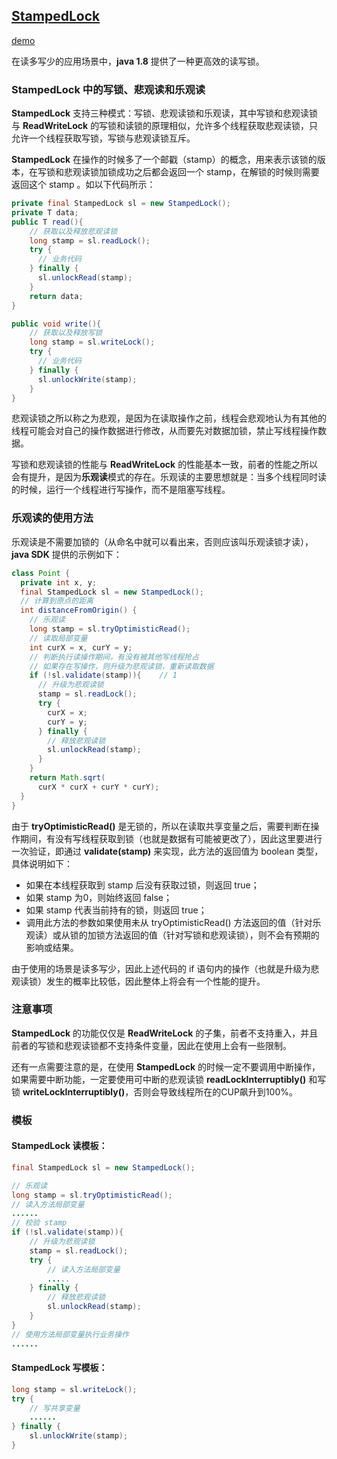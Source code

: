﻿## [**StampedLock**](https://github.com/lidonggg/Learning-notes/blob/master/java/src/main/java/com/lidong/java/concurrent/stampedlock/StampedLockDemo.java)
[demo](https://github.com/lidonggg/Learning-notes/blob/master/java/src/main/java/com/lidong/java/concurrent/stampedlock/StampedLockDemo.java)

在读多写少的应用场景中，**java 1.8** 提供了一种更高效的读写锁。

### **StampedLock** 中的写锁、悲观读和乐观读
**StampedLock** 支持三种模式：写锁、悲观读锁和乐观读，其中写锁和悲观读锁与 **ReadWriteLock** 的写锁和读锁的原理相似，允许多个线程获取悲观读锁，只允许一个线程获取写锁，写锁与悲观读锁互斥。

**StampedLock** 在操作的时候多了一个邮戳（stamp）的概念，用来表示该锁的版本，在写锁和悲观读锁加锁成功之后都会返回一个 stamp，在解锁的时候则需要返回这个 stamp 。如以下代码所示：
```java
private final StampedLock sl = new StampedLock();
private T data;
public T read(){
    // 获取以及释放悲观读锁
    long stamp = sl.readLock();
    try {
      // 业务代码
    } finally {
      sl.unlockRead(stamp);
    }
    return data;
}

public void write(){
    // 获取以及释放写锁
    long stamp = sl.writeLock();
    try {
      // 业务代码
    } finally {
      sl.unlockWrite(stamp);
    }
}
```
悲观读锁之所以称之为悲观，是因为在读取操作之前，线程会悲观地认为有其他的线程可能会对自己的操作数据进行修改，从而要先对数据加锁，禁止写线程操作数据。

写锁和悲观读锁的性能与 **ReadWriteLock** 的性能基本一致，前者的性能之所以会有提升，是因为**乐观读**模式的存在。乐观读的主要思想就是：当多个线程同时读的时候，运行一个线程进行写操作，而不是阻塞写线程。

### 乐观读的使用方法
乐观读是不需要加锁的（从命名中就可以看出来，否则应该叫乐观读锁才读），**java SDK** 提供的示例如下：
```java
class Point {
  private int x, y;
  final StampedLock sl = new StampedLock();
  // 计算到原点的距离  
  int distanceFromOrigin() {
    // 乐观读
    long stamp = sl.tryOptimisticRead();
    // 读取局部变量
    int curX = x, curY = y;
    // 判断执行读操作期间，有没有被其他写线程抢占
    // 如果存在写操作，则升级为悲观读锁，重新读取数据
    if (!sl.validate(stamp)){    // 1
      // 升级为悲观读锁
      stamp = sl.readLock();
      try {
        curX = x;
        curY = y;
      } finally {
        // 释放悲观读锁
        sl.unlockRead(stamp);
      }
    }
    return Math.sqrt(
      curX * curX + curY * curY);
  }
}
```
由于 **tryOptimisticRead()** 是无锁的，所以在读取共享变量之后，需要判断在操作期间，有没有写线程获取到锁（也就是数据有可能被更改了），因此这里要进行一次验证，即通过 **validate(stamp)** 来实现，此方法的返回值为 boolean 类型，具体说明如下：

- 如果在本线程获取到 stamp 后没有获取过锁，则返回 true；
- 如果 stamp 为0，则始终返回 false；
- 如果 stamp 代表当前持有的锁，则返回 true；
- 调用此方法的参数如果使用未从 tryOptimisticRead() 方法返回的值（针对乐观读）或从锁的加锁方法返回的值（针对写锁和悲观读锁），则不会有预期的影响或结果。

由于使用的场景是读多写少，因此上述代码的 if 语句内的操作（也就是升级为悲观读锁）发生的概率比较低，因此整体上将会有一个性能的提升。

### 注意事项
**StampedLock** 的功能仅仅是 **ReadWriteLock** 的子集，前者不支持重入，并且前者的写锁和悲观读锁都不支持条件变量，因此在使用上会有一些限制。

还有一点需要注意的是，在使用 **StampedLock** 的时候一定不要调用中断操作，如果需要中断功能，一定要使用可中断的悲观读锁 **readLockInterruptibly()** 和写锁 **writeLockInterruptibly()**，否则会导致线程所在的CUP飙升到100%。

### 模板
#### **StampedLock** 读模板：
```java
final StampedLock sl = new StampedLock();

// 乐观读
long stamp = sl.tryOptimisticRead();
// 读入方法局部变量
......
// 校验 stamp
if (!sl.validate(stamp)){
    // 升级为悲观读锁
    stamp = sl.readLock();
    try {
        // 读入方法局部变量
        .....
    } finally {
        // 释放悲观读锁
        sl.unlockRead(stamp);
    }
}
// 使用方法局部变量执行业务操作
......
```

#### **StampedLock** 写模板：
```java
long stamp = sl.writeLock();
try {
    // 写共享变量
    ......
} finally {
    sl.unlockWrite(stamp);
}
```
